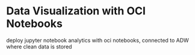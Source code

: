 # Data Visualization with OCI Notebooks
deploy jupyter notebook analytics with oci notebooks, connected to ADW where clean data is stored 

